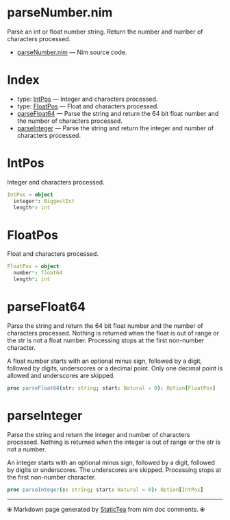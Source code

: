 # parseNumber.nim

Parse an int or float number string.  Return the number and number of characters processed.

* [parseNumber.nim](../src/parseNumber.nim) &mdash; Nim source code.
# Index

* type: [IntPos](#intpos) &mdash; Integer and characters processed.
* type: [FloatPos](#floatpos) &mdash; Float and characters processed.
* [parseFloat64](#parsefloat64) &mdash; Parse the string and return the 64 bit float number and the
number of characters processed.
* [parseInteger](#parseinteger) &mdash; Parse the string and return the integer and number of characters
processed.

# IntPos

Integer and characters processed.

```nim
IntPos = object
  integer*: BiggestInt
  length*: int

```

# FloatPos

Float and characters processed.

```nim
FloatPos = object
  number*: float64
  length*: int

```

# parseFloat64

Parse the string and return the 64 bit float number and the
number of characters processed. Nothing is returned when the
float is out of range or the str is not a float number.
Processing stops at the first non-number character.

A float number starts with an optional minus sign, followed by a
digit, followed by digits, underscores or a decimal point. Only
one decimal point is allowed and underscores are skipped.

```nim
proc parseFloat64(str: string; start: Natural = 0): Option[FloatPos]
```

# parseInteger

Parse the string and return the integer and number of characters
processed. Nothing is returned when the integer is out of range
or the str is not a number.

An integer starts with an optional minus sign, followed by a
digit, followed by digits or underscores. The underscores are
skipped. Processing stops at the first non-number character.

```nim
proc parseInteger(s: string; start: Natural = 0): Option[IntPos]
```


---
⦿ Markdown page generated by [StaticTea](https://github.com/flenniken/statictea/) from nim doc comments. ⦿

